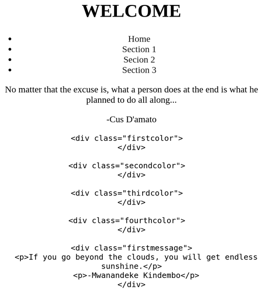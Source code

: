 
<html lang="en">
<head>
<title>Page Title</title>
<meta charset="UTF-8">
<link href="ermmy.css" rel="stylesheet" />
<link rel="preconnect" href="https://fonts.gstatic.com">
<link href="https://fonts.googleapis.com/css2?family=Rock+Salt&display=swap" rel="stylesheet">
<link rel="preconnect" href="https://fonts.gstatic.com">
<link href="https://fonts.googleapis.com/css2?family=Nothing+You+Could+Do&family=Rock+Salt&display=swap" rel="stylesheet">

</head>
<body>
    <style>
    body { 
    background: white;
    color: black;
    text-align: center;
    font-family: "Comic Sans MS";
    font-size: 30px;
  }

  .header{
      padding: 50px;
      background: linear-gradient(to right, black , rgb(105, 14, 190));;
      color: white;
      
  }
  
  /* Style the body */
  .pic {
    height: 100px;
    width: 100px;
  }

  ul {
    list-style-type: none;
    margin: 0;
    padding: 0;
    overflow: hidden;
    background-color: #333;
    margin-bottom: 100px;
  }
  
  li {
    float: left;
  }
  
  li a {
    display: block;
    color: white;
    text-align: center;
    padding: 14px 16px;
    text-decoration: none;
    font-size: 20px;
  }
  
  li a:hover {
    background-color: #111;
  }

  .picture1{
    font-family: "Rock Salt";
    font-size: 20px;
    text-align: center;
    margin-bottom: 100px;
    padding: 300px;
  }

  .firstinfo{
    background: black;
    padding-bottom: 300px;
    display: block;
    color: white;
    text-align: left;
  }

  .firstcolor{
    background: linear-gradient(to right, black , rgb(105, 14, 190));;
    height: 300px;
    width: 300px;
    border: 5px solid white;
    position: relative;
    left: 70px;
    top: 100px;
  }

  .secondcolor{
    background: linear-gradient(to right, black , rgb(189, 28, 17));;
    height: 300px;
    width: 300px;
    border: 5px solid white;
    position: relative;
    left: 510px;
    bottom: 210px;

  }

  .thirdcolor{
    background: linear-gradient(to right, rgb(12, 70, 194) , rgb(58, 167, 218));;
    height: 300px;
    width: 300px;
    border: 5px solid white;
    position: relative;
    left: 950px;
    bottom: 520px;  

  }

  .fourthcolor{
    background: linear-gradient(to right, rgb(27, 211, 243) , rgb(140, 236, 136));;
    height: 300px;
    width: 300px;
    border: 5px solid white;
    position: relative;
    left: 1400px;  
    bottom: 830px;
  }
  
  .firstmessage{
    font-family: "Nothing You Could Do";
    text-align: center;
    position: relative;
    bottom: 700px;
  }
  </style>
  
  <div class="header">
    <h1>WELCOME</h1>
  </div>

  <ul class= "hori-tab">
    <li><a>Home</a></li>
    <li><a class = "tabspace">Section 1</a></li>
    <li><a class = "tabspace">Secion 2</a></li>
    <li><a class = "tabspace">Section 3</a></li>
  </ul>

  <div class="picture1">
    <p>No matter that the excuse is, what a person does at the end is what he planned to do all along...</p>
    <p>-Cus D'amato</p>
  </div>
  
  <div class="firstinfo">
    <p></p>

    <div class="firstcolor">  
    </div>
  
    <div class="secondcolor">  
    </div>

    <div class="thirdcolor">  
    </div>

    <div class="fourthcolor">  
    </div>

    <div class="firstmessage">
      <p>If you go beyond the clouds, you will get endless sunshine.</p>
      <p>-Mwanandeke Kindembo</p>
    </div>

  </div>












 <!--
    <div class="pic">
    <img src="ermmypic.jpg"  width="200" height="200"/>
  </div>
 -->


  

</body>
</html>

